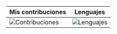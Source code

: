 <!--
**sanchezih/sanchezih** is a ✨ _special_ ✨ repository because its `README.md` (this file) appears on your GitHub profile.

Here are some ideas to get you started:

- 🔭 I’m currently working on ...
- 🌱 I’m currently learning ...
- 👯 I’m looking to collaborate on ...
- 🤔 I’m looking for help with ...
- 💬 Ask me about ...
- 📫 How to reach me: ...
- 😄 Pronouns: ...
- ⚡ Fun fact: ...
-->

[Contribuciones]: https://github-readme-stats.vercel.app/api?username=agosbc&show_icons=true&locale=en
[Lenguajes]: https://github-readme-stats.vercel.app/api/top-langs?username=agosbc&show_icons=true&locale=en&layout=compact

| Mis contribuciones | Lenguajes
| ----------- | -----------
| ![Contribuciones] | ![Lenguajes]|
